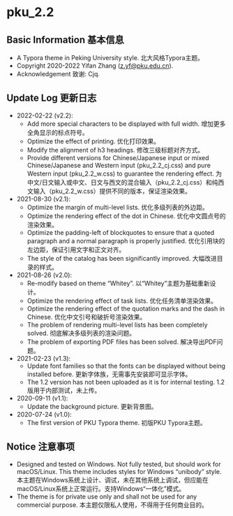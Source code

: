 # pku_2.2

## Basic Information 基本信息

* A Typora theme in Peking University style. 北大风格Typora主题。
* Copyright 2020-2022 Yifan Zhang (z.yf@pku.edu.cn).
* Acknowledgement 致谢: Cjq.

## Update Log 更新日志

* 2022-02-22 (v2.2):
  * Add more special characters to be displayed with full width. 增加更多全角显示的标点符号。
  * Optimize the effect of printing. 优化打印效果。
  * Modify the alignment of h3 headings. 修改三级标题对齐方式。
  * Provide different versions for Chinese/Japanese input or mixed Chinese/Japanese and Western input (pku_2.2_cj.css) and pure Western input (pku_2.2_w.css) to guarantee the rendering effect. 为中文/日文输入或中文、日文与西文的混合输入（pku_2.2_cj.css）和纯西文输入（pku_2.2_w.css）提供不同的版本，保证渲染效果。
* 2021-08-30 (v2.1):
  * Optimize the margin of multi-level lists. 优化多级列表的外边距。
  * Optimize the rendering effect of the dot in Chinese. 优化中文圆点号的渲染效果。
  * Optimize the padding-left of blockquotes to ensure that a quoted paragraph and a normal paragraph is properly justified. 优化引用块的左边距，保证引用文字和正文对齐。
  * The style of the catalog has been significantly improved. 大幅改进目录的样式。
* 2021-08-26 (v2.0):
  * Re-modify based on theme “Whitey”. 以“Whitey”主题为基础重新设计。
  * Optimize the rendering effect of task lists. 优化任务清单渲染效果。
  * Optimize the rendering effect of the quotation marks and the dash in Chinese. 优化中文引号和破折号渲染效果。
  * The problem of rendering multi-level lists has been completely solved. 彻底解决多级列表的渲染问题。
  * The problem of exporting PDF files has been solved. 解决导出PDF问题。
* 2021-02-23 (v1.3):
  * Update font families so that the fonts can be displayed without being installed before. 更新字体族，无需事先安装即可显示字体。
  * The 1.2 version has not been uploaded as it is for internal testing. 1.2版用于内部测试，未上传。
* 2020-09-11 (v1.1):
  * Update the background picture. 更新背景图。
* 2020-07-24 (v1.0):
  * The first version of PKU Typora theme. 初版PKU Typora主题。

## Notice 注意事项

* Designed and tested on Windows. Not fully tested, but should work for macOS/Linux. This theme includes styles for Windows “unibody” style. 本主题在Windows系统上设计、调试，未在其他系统上调试，但应能在macOS/Linux系统上正常运行。支持Windows“一体化”模式。
* The theme is for private use only and shall not be used for any commercial purpose. 本主题仅限私人使用，不得用于任何商业目的。
